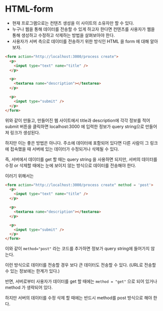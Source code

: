# HTML-form

- 현재 프로그램으로는 컨텐츠 생성을 이 사이트의 소유자만 할 수 있다.
- 누구나 웹을 통해 데이터를 전송할 수 있게 하고자 한다면 컨텐츠를 사용자가 웹을 통해 생성하고 수정하고 삭제하는 방법을 살펴보아야 한다.
- 사용자가 서버 측으로 데이터를 전송하기 위한 방식인 HTML 을 form 에 대해 알아보자.

```HTML
<form action="http://localhost:3000/process create">
  <p>
    <input type="text" name="title" />
  </p>

  <p>
    <textarea name="description"></textarea>
  </p>

  <p>
    <input type="submit" />
  </p>
</form>
```

위와 같이 만들고, 만들어진 웹 사이트에서 title과 description에 각각 정보를 적어 submit 버튼을 클릭하면 localhost:3000 에 입력한 정보가 query string으로 만들어져 링크가 생성된다.

하지만 이는 좋은 방법은 아니다. 주소에 데이터에 포함되어 있다면 다른 사람이 그 링크에 접속했을 때 서버에 있는 데이터가 수정되거나 삭제될 수 있다.

즉, 서버에서 데이터를 get 할 때는 query string 을 사용하면 되지만, 서버의 데이터를 수정 or 삭제할 때에는 눈에 보이지 않는 방식으로 데이터를 전송해야 한다.

이러기 위해서는

```HTML
<form action="http://localhost:3000/process create" method = 'post'>
  <p>
    <input type="text" name="title" />
  </p>

  <p>
    <textarea name="description"></textarea>
  </p>

  <p>
    <input type="submit" />
  </p>
</form>
```

이와 같이 `method="post"` 라는 코드를 추가하면 정보가 query string에 들어가지 않는다.

이런 방식으로 데이터를 전송할 경우 보다 큰 데이터도 전송할 수 있다. (URL로 전송할 수 있는 정보에는 한계가 있다.)

반면, 서버로부터 사용자가 데이터를 get 할 때에는 `method = "get"` 으로 되어 있거나 method 가 생략되어 있다.

하지만 서버의 데이터를 수정 삭제 할 때에는 반드시 method를 post 방식으로 해야 한다.
